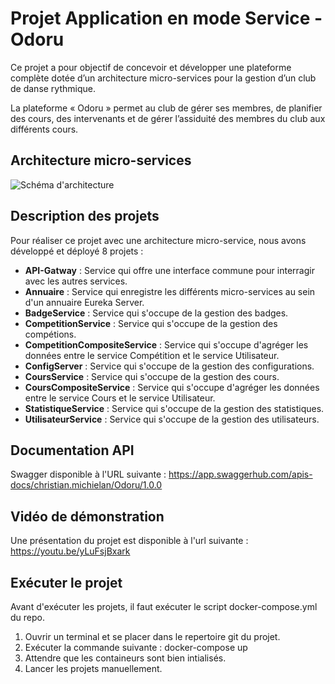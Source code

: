 # Projet Application en mode Service - Odoru

Ce projet a pour objectif de concevoir et développer une plateforme complète dotée d’un
architecture micro-services pour la gestion d’un club de danse rythmique.

La plateforme « Odoru » permet au club de gérer ses membres, de planifier des cours, des
intervenants et de gérer l’assiduité des membres du club aux différents cours.

## Architecture micro-services

![Schéma d'architecture](https://user-images.githubusercontent.com/48246043/169605387-334b67ad-07db-41d1-975b-8fb761e07112.png)

## Description des projets

Pour réaliser ce projet avec une architecture micro-service, nous avons développé et déployé 8 projets :
* __API-Gatway__ : Service qui offre une interface commune pour interragir avec les autres services.
* __Annuaire__ : Service qui enregistre les différents micro-services au sein d'un annuaire Eureka Server.
* __BadgeService__ : Service qui s'occupe de la gestion des badges.
* __CompetitionService__ : Service qui s'occupe de la gestion des compétions.
* __CompetitionCompositeService__ : Service qui s'occupe d'agréger les données entre le service Compétition et le service Utilisateur.
* __ConfigServer__ : Service qui s'occupe de la gestion des configurations.
* __CoursService__ : Service qui s'occupe de la gestion des cours.
* __CoursCompositeService__ : Service qui s'occupe d'agréger les données entre le service Cours et le service Utilisateur.
* __StatistiqueService__ : Service qui s'occupe de la gestion des statistiques.
* __UtilisateurService__ : Service qui s'occupe de la gestion des utilisateurs.

## Documentation API

Swagger disponible à l'URL suivante : https://app.swaggerhub.com/apis-docs/christian.michielan/Odoru/1.0.0 

## Vidéo de démonstration

Une présentation du projet est disponible à l'url suivante : https://youtu.be/yLuFsjBxark

## Exécuter le projet

Avant d'exécuter les projets, il faut exécuter le script docker-compose.yml du repo.

1. Ouvrir un terminal et se placer dans le repertoire git du projet.
2. Exécuter la commande suivante : docker-compose up
3. Attendre que les containeurs sont bien intialisés.
4. Lancer les projets manuellement.
